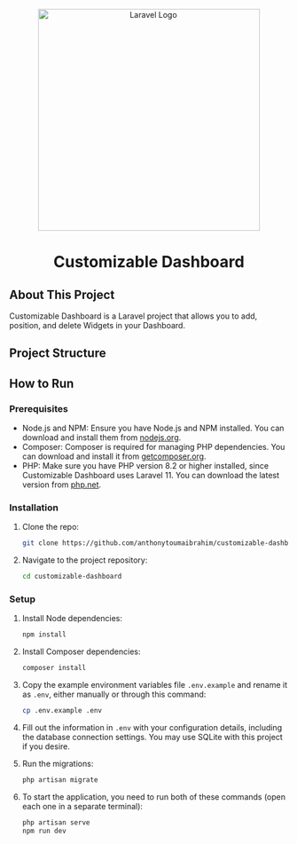 <p align="center"><a href="https://laravel.com" target="_blank"><img src="https://raw.githubusercontent.com/laravel/art/master/logo-lockup/5%20SVG/2%20CMYK/1%20Full%20Color/laravel-logolockup-cmyk-red.svg" width="400" alt="Laravel Logo"></a></p>
<h1 align="center">Customizable Dashboard</h1>

## About This Project

Customizable Dashboard is a Laravel project that allows you to add, position, and delete Widgets in your Dashboard.

## Project Structure

## How to Run

### Prerequisites

-   Node.js and NPM: Ensure you have Node.js and NPM installed. You can download and install them from [nodejs.org](https://www.nodejs.org).
-   Composer: Composer is required for managing PHP dependencies. You can download and install it from [getcomposer.org](https://getcomposer.org).
-   PHP: Make sure you have PHP version 8.2 or higher installed, since Customizable Dashboard uses Laravel 11. You can download the latest version from [php.net](https://php.net).

### Installation

1. Clone the repo:
    ```sh
    git clone https://github.com/anthonytoumaibrahim/customizable-dashboard.git
    ```
2. Navigate to the project repository:
    ```sh
    cd customizable-dashboard
    ```

### Setup

1. Install Node dependencies:

    ```sh
    npm install
    ```

2. Install Composer dependencies:
    ```sh
    composer install
    ```
3. Copy the example environment variables file `.env.example` and rename it as `.env`, either manually or through this command:
    ```sh
    cp .env.example .env
    ```
4. Fill out the information in `.env` with your configuration details, including the database connection settings. You may use SQLite with this project if you desire.

5. Run the migrations:
    ```sh
    php artisan migrate
    ```
6. To start the application, you need to run both of these commands (open each one in a separate terminal):
    ```sh
    php artisan serve
    npm run dev
    ```
